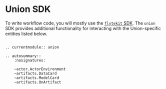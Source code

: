 # Union SDK

To write workflow code, you will mostly use the [`flytekit` SDK](../flytekit-sdk/index.md). The `union` SDK provides additional functionality for interacting with the Union-specific entities listed below.

```{eval-rst}

.. currentmodule:: union

.. autosummary::
    :nosignatures:

    ~actor.ActorEnvironment
    ~artifacts.DataCard
    ~artifacts.ModelCard
    ~artifacts.OnArtifact

```